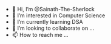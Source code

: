 - 👋 Hi, I’m @Sainath-The-Sherlock
- 👀 I’m interested in Computer Science
- 🌱 I’m currently learning DSA
- 💞️ I’m looking to collaborate on ...
- 📫 How to reach me ...

<!---
Sainath-The-Sherlock/Sainath-The-Sherlock is a ✨ special ✨ repository because its `README.md` (this file) appears on your GitHub profile.
You can click the Preview link to take a look at your changes.
--->
